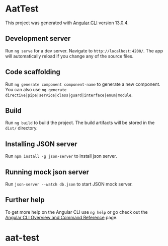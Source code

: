 # AatTest

This project was generated with [Angular CLI](https://github.com/angular/angular-cli) version 13.0.4.

## Development server

Run `ng serve` for a dev server. Navigate to `http://localhost:4200/`. The app will automatically reload if you change any of the source files.

## Code scaffolding

Run `ng generate component component-name` to generate a new component. You can also use `ng generate directive|pipe|service|class|guard|interface|enum|module`.

## Build

Run `ng build` to build the project. The build artifacts will be stored in the `dist/` directory.

## Installing JSON server

Run `npm install -g json-server` to install json server.

## Running mock json server

Run `json-server --watch db.json` to start JSON mock server.


## Further help

To get more help on the Angular CLI use `ng help` or go check out the [Angular CLI Overview and Command Reference](https://angular.io/cli) page.
# aat-test
